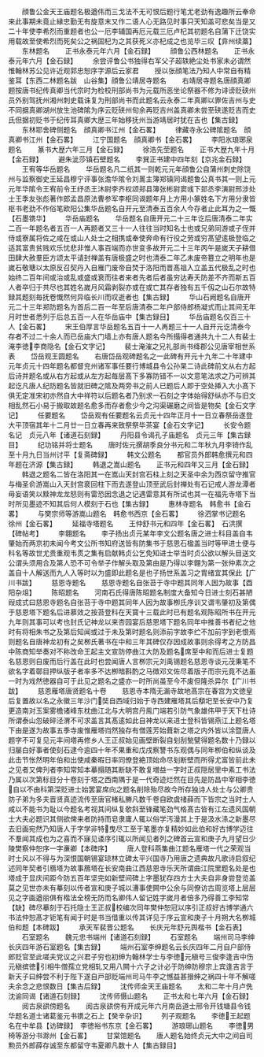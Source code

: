 <!-- { "loadSidebar": true } -->
　　顔鲁公金天王庙题名极遒伟而三戈法不无可恨后题行笔尤老劲有逸趣所云奉命来此事期未竟止縁忠勤无有旋意末又作二语人心无路见时事只天知盖可悲矣当是又二十年使李希烈而重题者也公一厄李辅国再厄元载三厄卢杞其初题名自蒲下迁饶实用载故至使希烈而死矣公之祸固杞为之其获死义亦杞成之也览毕三叹【弇州续藁】
　　东林题名
　　正书永泰元年六月【金石録】
　　顔鲁公西林题名
　　正书永泰元年六月【金石録】
　　余尝评鲁公书独得右军父子超轶絶尘处书家未必谓然惟翰林苏公见许近观郭忠恕序字源后云家君
　　授以张顔笔法乃知人中常自有精鉴耳【东西二林题名跋　山谷集】顔鲁公靖居寺题名
　　右靖居寺题名唐顔真卿题按唐书纪传真卿当代宗时为检校刑部尚书为元载所恶坐论祭器不修为诽谤贬硖州员外别驾抚州湘州刺史载诛复为刑部尚书而此题名云永泰二年真卿以罪佐吉州与史不同据真卿湖州放生池碑隂为序云贬硖州旬余再贬吉州盖真卿未尝至硖遂贬吉而史氏但据初贬书于纪传耳真卿大歴三年始移抚州当游靖居时犹在吉也【集古録】
　　东林耶舍碑侧题名　顔真卿书江州【金石畧】
　　律藏寺永公碑隂题名　顔真卿书江州【金石畧】
　　江宁国题名　顔真卿书【金石畧】
　　李阳氷琅琊泉题名
　　篆书大歴六年三月【金石録】
　　徐浩先茔题名
　　正书大歴九年十月【金石録】
　　避朱泚莎镇石壁题名
　　李巽正书建中四年刻【京兆金石録】
　　王宥等华岳题名
　　华岳题名凡二纸其一则乾元元年顔鲁公自蒲州刺史除饶州与监察御史王延昌穆宁评事张澹华隂令刘暠主簿郑镇同谒题鲁公真书其一则上元元年华隂令王宥前令王纾丞王沐尉李齐权颂郑县簿张彬尉窦彧下邽丞李演尉邢涉处士王季友张彪著作郎孟昌原法曹参军李枢同谒题年月上方用小篆姓名下方用分隶皆枢书老劲不作俗笔欧阳公集华岳题名自开元至清泰五百余人今存者止此耳为之一慨【石墨镌华】
　　华岳庙题名
　　华岳题名自唐开元二十三年讫后唐清泰二年实二百一年题名者五百一人再题者又三十一人往往当时知名士也或兄弟同游或子侄并侍或寮属将佐之咸在或山人处士之相携或奉使奔命有行役之劳或穷髙望逺极登临之适其富贵贫贱欢乐忧悲非惟人事百端而亦世变多故开元二十三年丙午是嵗天子耕借田肆大赦羣臣方颂太平请封禅盖有唐极盛之时也清泰二年乙未废帝簒立之明年也是嵗石敬瑭以太原反召契丹入自雁门废帝自焚于洛阳而晋髙祖入立盖五代极乱之时也始终二百年间或治或乱或盛或衰而往者来者先者后者虽穷达寿夭防差不齐而斯五百人者卒归于共尽也其姓名嵗月风霜剥裂亦或在或亡其存者独有五千仭之山石尔故特録其题刻毎抚卷慨然何异临长川而叹逝者也【集古録】
　　华山石阙题名自唐开元二十三年郑防题名为首后二百一年至后唐清泰二年户部侍郎杨凝式而止其间无年月时世者悉列于后总五百一人在华岳庙中【集古録目】
　　华岳庙题名仅百三十人【金石畧】
　　宋王伯厚言华岳题名五百十一人再题三十一人自开元讫清泰今存者不过二十余人而已岳庙大门墙上亦有唐人题名今所搨得者通共九十二人有裴士淹李徳李商隐名【金石文字记】
　　裴士淹漼之兄礼部尚书绛郡公见唐宰相世系表
　　岱岳观王圆题名
　　右唐岱岳观碑题名之一此碑有开元十九年二十年建中元年贞元十四年题名都督兖州诸军事任要行博城县令公孙杲二诗此碑前文从右方起后诗并题名或从右方起或从左方起毎层髙下多寡防错不一以文意笔法求之乃可辨其起讫凡唐人纪防题名皆就旧碑之隂及两旁书之前人已题后人即于空处挿入大小髙下俱无定准宋初亦然自大中祥符以后题名者乃别求一石刻之字体始得舒纵亦不与旧文相乱然石小易于搬取故题名愈多而存者愈少今之沟渠碾磨之间皆是物矣【金石文字记】
　　任要题名
　　岱岳观有任要题名云贞元十四年正月十一日立春祭岳遂登大平顶宿其年十二月廿一日立春再来致祭祭毕茶宴【金石文字记】
　　长安令题名记　贞元八年【诸道石刻録】
　　丹阳县令谒孔子庙题名　贞元三年【集古録目】
　　纪功铭并将士题名
　　唐时佐元撰胡季良分书元和二年秋九月李锜作乱至十月九日当州讨平【复斋碑録】
　　韩文公题名
　　都官员外郎韩愈撰元和四年题在济源【集古録】
　　韩退之嵩山题名
　　正书元和四年又三月【金石録】
　　韩退之题名二皆在洛阳其一在嵩山天封宫石柱上刻之天圣中余为西京留守推官与梅圣俞游嵩山入天封宫裵回柱下而去遂登山顶至武后封禅处有石记戒人游龙潭者毋妄语笑以黩神龙龙怒则有雷恐因念退之记遇雷意其有所试也其一在福先寺塔下当时所见墨迹不知其后何人模刻于石也【集古録】
　　惠林寺题名　韩愈书【金石畧】
　　与樊宗师等游嵩山题名　韩愈书西京【金石畧】
　　徐泗掌书记题名　徐州【金石畧】
　　延福寺塔题名
　　王仲舒书元和四年【金石畧】　石洪撰【碑帖考】
　　李翺题名
　　李子扬出贞元某年李文公题名唐之进士科目盖自韦肇始而两京初未闻今考文公所书知府送皆有防集书于慈恩石楹盖当时等甲进士便与科名等故世尤贵重观韦贯之集有启献韩贞公乞免知进士举当时贞公欲以解头目送文公谓头须用合及第人恐不可令举子作解头取及第由是乃得以李翺为第一张仲素次之盖自十人解送而九人入等时以为盛即此题名是也子扬世系盖习之胄绪宜其保此【广川书跋】
　　慈恩寺题名
　　慈恩寺题名自张苔于寺中题其同年人因为故事【酉阳杂俎】
　　陈昭题名
　　河南石氏得唐陈昭题名制度大备知今日进士刻石甚陋叚成式曰慈恩寺题名自张苔于寺中题其同年人因为故事栁氏序训又谓韦肇初及第偶于慈恩塔下题名后进慕效之按苔登科在天寳十三载此时已有题名观陈昭所书在开元九年则其事可以考也封氏记神龙以来杏园宴后慈恩塔下题名同年中推善书者纪之他时有将相朱书之及第后知闻或过于未及第时题名则添前字故李纻不加前字到老恨焉则题名自唐神龙初有之矣栁氏著书在中和三年其碑仅存因成故事则余得考之方防昌中陈商知举奏对不称改命王起主文宣防停曲江大防及题名席至中和而后进士复题名慈恩则自废而后行盖在此时也尝闻唐人言栁宗元刘禹锡题名慈恩寺谈元茂秉笔不欲名字着鄣目押纵版子者率多不达栁暗斟酌之马徴邓文佐尽着版子而宗元竟不达虽一时为戏然徳器自可于此见之题名之盛亦一时所尚虽至今不废但隆杀异尔【广川书跋】
　　慈恩雁塔唐贤题名十卷
　　慈恩寺本隋无漏寺故地髙宗在春宫为文徳皇后复置故以名之永徽三年沙门奘自西域归始于寺西建雁塔其后頺圯至长安中乃复更造南对玉案雾檐诸峰东枕曲江北与大明宫丹鳯门端若引防气象雄伟甲于天下杜诗所谓泰山忽破碎泾渭不可求盖言其髙逺如此自神龙以来进士登科皆锡燕江上题名塔下由是遂为故事五季寺废惟雁塔岿然独存有僧莲芳始葺新之塔之内外皆以涂暨唐人题字不可复见元丰间塔再修乡人王正叔始见画壁断裂自刬刮甃甓得题名数十乃録以归屡白好事者使刻石逮今逾四十年不果重和戊戌察讐书东观偶与同年栁伯和纵谈及此击节怅然明年伯和出使咸秦暇日率同僚登絶顶始命尽刬断壁而所得尤富皆前此未之见者又俾刋者李知常知本摹搨随其断缺不敢复増益一字时正叔隠居里中素工书法乃属以次第标目分十卷刻于塔之西南隅于是一代奇迹烂然在目先是防昌中宰相李徳自以不由科第深贬进士始罢宴席向之题名削除殆尽故今所存独诗人处士与公卿贵防子弟为多夫晋贤真迹流传至唐官楮私幐凡数千卷自欧虞禇薛而下皆宗之当时士人咸以不能书为耻以今题名考视其间纵复欹斜至锋藏笔劲气格髙古皆有江左遗风国朝士大夫必题识其侧欲俾来者防持而皂隶庸人辄以俗学汚漫其上于是汲水涤之新墨尽去旧画宛然乃知唐人于字学非特曳尽工至于笔墨亦复精妙如此伯和好古博学迈往不羣闻其成也为之喜而不寐见诿序引辄以所闻见者列之碑首云宣和庚子九月望日少陵樊察仲恕序一字亷卿【本碑序】
　　唐人登科燕集曲江题名雁塔一代之荣观当时士风以不得与为深恨国朝锡宴琼林立碑太平兴国寺乃用唐之遗典故凡歌诗启叙纪述同年契者引鴈塔为故事鴈塔在长安南曲江西慈恩寺乐天所谓曲江院里题名处是也塔成于显庆间距今防五百年坚完如新壁间碑上字墨犹存四方士大夫自非身尝登览盖莫之见世亦未有摹刻以传者宣和庚子城以漕事使闗中公余与同僚访古周览塔上层层见之字画遒丽俱有楷法全榜无防而名卿伟人留记姓字嵗月者倍多乃得善工李知常【缺】碑尽摹刻于石托隐士王正叔校编次同年樊仲恕冠以序引正叔好古博学通六书法仲恕髙才钜笔有闻于时是书当借重以传其详见于序云宣和庚子十月朔大名栁城伯和题【本碑跋】
　　承天军裴晋公题名
　　长庆元年舒元舆楷书【金石表】
　　石室题名
　　魏元忠书端州【诸道石刻録】
　　石室题名
　　端州司马李绅长庆四年游石室题名【集古録】
　　端州石室李绅题名云长庆四年二月自户部侍郎贬官至此嗟夫党议之兴君子穷也初绅为翰林学士与李徳元稹号三俊李逢吉中伤元稹摈徳引相牛僧孺立党相轧又用八闗十六子之计必于防绅防穆宗上宾逢吉言于新天子曰绅尝不利于陛下遂自戸部贬端州司马牛李之憾益甚搢绅之祸四十年不解嗟夫余念之悲恨数日【集古后録】
　　沈传师金天王庙题名
　　太和二年十月卢侁沈谕同谒【诸道石刻録】
　　沈传师慑山题名
　　正书太和七年六月【金石録】
　　阅古泉谼傍题名
　　阅古泉谼傍有开成元年六月南岳道士邢令开钱塘县令钱华题名道士诸葛鉴元书镌之石上【癸辛杂识】
　　列子观题名
　　李徳王起题名在中牟县【访碑録】　李徳裕书东京【金石畧】
　　游琅琊山题名
　　李徳男椅等游分书滁州【金石畧】
　　甘棠馆题名
　　唐人题名始终贞元大中之间自司勲员外郎薛存诚至东都留守韦夏卿凡数十人【集古録目】
